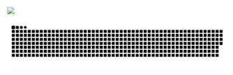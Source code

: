 <div>
  <a href="https://github.com/severinocarlos">
  <img height="180em" src="https://github-readme-stats.vercel.app/api?username=severinocarlos&show_icons=true&theme=dark&include_all_commits=true&count_private=true"/>
</div>

<div> 
 
  ![Snake animation](https://github.com/severinocarlos/severinocarlos/blob/output/github-contribution-grid-snake.svg)
 
</div>
